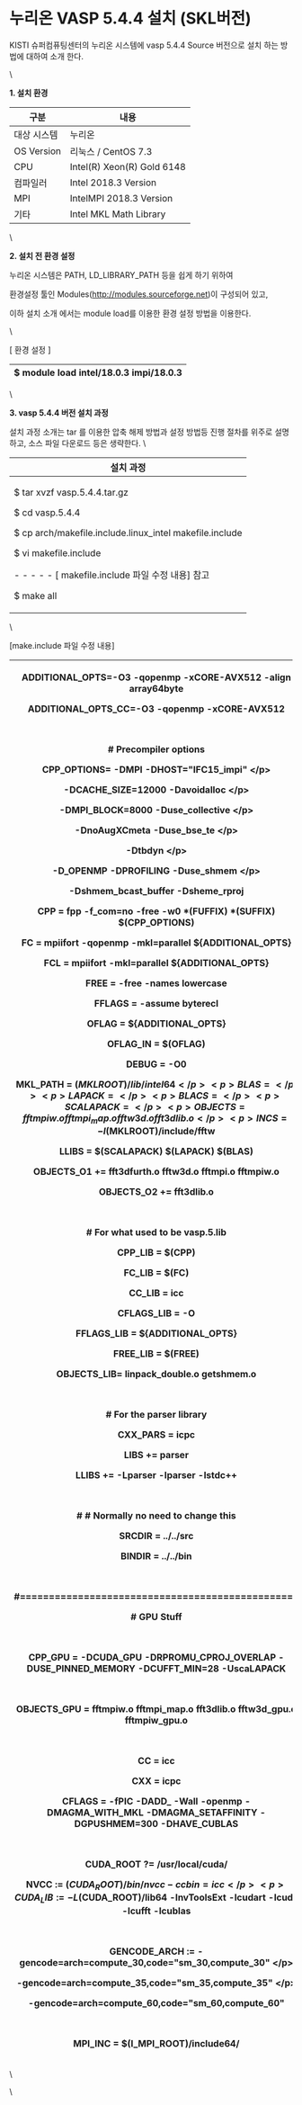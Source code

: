 # 누리온 VASP 5.4.4 설치 (SKL버전)

KISTI 슈퍼컴퓨팅센터의 누리온 시스템에 vasp 5.4.4 Source 버전으로 설치 하는 방법에 대하여 소개 한다.

\


**1. 설치 환경**

|  **구분**     | **내용**                      |
| ----------- | --------------------------- |
|  대상 시스템     |  누리온                        |
| OS Version  |  리눅스 / CentOS 7.3           |
|  CPU        |  Intel(R) Xeon(R) Gold 6148 |
|  컴파일러       |  Intel 2018.3 Version       |
|  MPI        |  IntelMPI 2018.3 Version    |
|  기타         |  Intel MKL Math Library     |

\


**2. 설치 전 환경 설정**

&#x20; 누리온 시스템은 PATH, LD\_LIBRARY\_PATH 등을 쉽게 하기 위하여&#x20;

&#x20; 환경설정 툴인 Modules(http://modules.sourceforge.net)이 구성되어 있고,

&#x20; 이하 설치 소개 에서는 module load를 이용한 환경 설정 방법을 이용한다.

\


\[ 환경 설정 ]

|  $ module load intel/18.0.3 impi/18.0.3 |
| --------------------------------------- |

\


**3. vasp 5.4.4 버전 설치 과정**

&#x20;설치 과정 소개는 tar 를 이용한 압축 해제 방법과 설정 방법등 진행 절차를 위주로 설명하고, 소스 파일 다운로드 등은 생략한다.  \


|  **설치 과정**                                                                                                                                                                                                            |
| --------------------------------------------------------------------------------------------------------------------------------------------------------------------------------------------------------------------- |
| <p>$ tar xvzf vasp.5.4.4.tar.gz</p><p>$ cd vasp.5.4.4</p><p>$ cp arch/makefile.include.linux_intel makefile.include</p><p>$ vi makefile.include</p><p> - - - - - [ makefile.include 파일 수정 내용] 참고</p><p>$ make all</p> |

\


\[make.include 파일 수정 내용]

| <p>ADDITIONAL_OPTS=-O3 -qopenmp -xCORE-AVX512 -align array64byte</p><p>ADDITIONAL_OPTS_CC=-O3 -qopenmp -xCORE-AVX512</p><p><br></p><p># Precompiler options</p><p>CPP_OPTIONS= -DMPI -DHOST=\"IFC15_impi\" \</p><p>-DCACHE_SIZE=12000 -Davoidalloc \</p><p>-DMPI_BLOCK=8000 -Duse_collective \</p><p>-DnoAugXCmeta -Duse_bse_te \</p><p>-Dtbdyn \</p><p>-D_OPENMP -DPROFILING -Duse_shmem \</p><p>-Dshmem_bcast_buffer -Dsheme_rproj</p><p>CPP = fpp -f_com=no -free -w0 $*$(FUFFIX) $*$(SUFFIX) $(CPP_OPTIONS)</p><p>FC = mpiifort -qopenmp -mkl=parallel ${ADDITIONAL_OPTS}</p><p>FCL = mpiifort -mkl=parallel ${ADDITIONAL_OPTS}</p><p>FREE = -free -names lowercase</p><p>FFLAGS = -assume byterecl</p><p>OFLAG = ${ADDITIONAL_OPTS}</p><p>OFLAG_IN = $(OFLAG)</p><p>DEBUG = -O0</p><p>MKL_PATH = $(MKLROOT)/lib/intel64</p><p>BLAS =</p><p>LAPACK =</p><p>BLACS = </p><p>SCALAPACK = </p><p>OBJECTS = fftmpiw.o fftmpi_map.o fftw3d.o fft3dlib.o</p><p>INCS =-I$(MKLROOT)/include/fftw</p><p>LLIBS = $(SCALAPACK) $(LAPACK) $(BLAS)</p><p>OBJECTS_O1 += fft3dfurth.o fftw3d.o fftmpi.o fftmpiw.o</p><p>OBJECTS_O2 += fft3dlib.o</p><p><br></p><p># For what used to be vasp.5.lib</p><p>CPP_LIB = $(CPP)</p><p>FC_LIB = $(FC)</p><p>CC_LIB = icc</p><p>CFLAGS_LIB = -O</p><p>FFLAGS_LIB = ${ADDITIONAL_OPTS}</p><p>FREE_LIB = $(FREE)</p><p>OBJECTS_LIB= linpack_double.o getshmem.o</p><p><br></p><p># For the parser library</p><p>CXX_PARS = icpc</p><p>LIBS += parser</p><p>LLIBS += -Lparser -lparser -lstdc++</p><p><br></p><p># # Normally no need to change this</p><p>SRCDIR = ../../src</p><p>BINDIR = ../../bin</p><p><br></p><p>#================================================</p><p># GPU Stuff</p><p><br></p><p>CPP_GPU    = -DCUDA_GPU -DRPROMU_CPROJ_OVERLAP -DUSE_PINNED_MEMORY -DCUFFT_MIN=28 -UscaLAPACK</p><p><br></p><p>OBJECTS_GPU = fftmpiw.o fftmpi_map.o fft3dlib.o fftw3d_gpu.o fftmpiw_gpu.o</p><p><br></p><p>CC         = icc</p><p>CXX        = icpc</p><p>CFLAGS     = -fPIC -DADD_ -Wall -openmp -DMAGMA_WITH_MKL -DMAGMA_SETAFFINITY -DGPUSHMEM=300 -DHAVE_CUBLAS</p><p><br></p><p>CUDA_ROOT  ?= /usr/local/cuda/</p><p>NVCC       := $(CUDA_ROOT)/bin/nvcc -ccbin=icc</p><p>CUDA_LIB   := -L$(CUDA_ROOT)/lib64 -lnvToolsExt -lcudart -lcuda -lcufft -lcublas</p><p><br></p><p>GENCODE_ARCH    := -gencode=arch=compute_30,code=\"sm_30,compute_30\" \</p><p>                   -gencode=arch=compute_35,code=\"sm_35,compute_35\" \</p><p>                   -gencode=arch=compute_60,code=\"sm_60,compute_60\"</p><p><br></p><p>MPI_INC    = $(I_MPI_ROOT)/include64/</p> |
| ------------------------------------------------------------------------------------------------------------------------------------------------------------------------------------------------------------------------------------------------------------------------------------------------------------------------------------------------------------------------------------------------------------------------------------------------------------------------------------------------------------------------------------------------------------------------------------------------------------------------------------------------------------------------------------------------------------------------------------------------------------------------------------------------------------------------------------------------------------------------------------------------------------------------------------------------------------------------------------------------------------------------------------------------------------------------------------------------------------------------------------------------------------------------------------------------------------------------------------------------------------------------------------------------------------------------------------------------------------------------------------------------------------------------------------------------------------------------------------------------------------------------------------------------------------------------------------------------------------------------------------------------------------------------------------------------------------------------------------------------------------------------------------------------------------------------------------------------------------------------------------------------------------------------------------------------------------------------------------------------------------------------------------------------------------------------------------------------------------------------------------------------------------------------------------------------------------------------------------------------------------------------------------------------------------------------------------------------------------------------------------------------------------------------------------------------------------------------------------------------------------------------------------------------------------------------------------------------------------------- |

\


\
